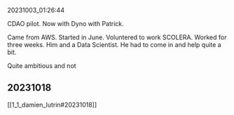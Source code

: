 20231003_01:26:44

CDAO pilot. Now with Dyno with Patrick. 

Came from AWS. Started in June. Voluntered to work SCOLERA. Worked for three weeks. Him and a Data Scientist. He had to come in and help quite a bit. 

Quite ambitious and not 

## 20231018

[[1_1_damien_lutrin#20231018]] 